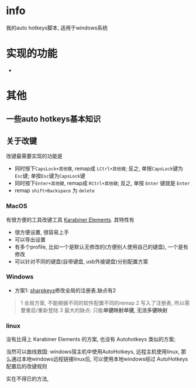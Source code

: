 # info
我的auto hotkeys脚本, 适用于windows系统


# 实现的功能
- 

# 其他
## 一些auto hotkeys基本知识
## 关于改键
改键最需要实现的功能是
- 同时按下`CapsLock+其他键`, remap成 `LCtrl+其他键`; 反之, 单按`CapsLock`键为`Esc`键; 单按`Esc`键为`CapsLock`键
- 同时按下`Enter+其他键`, remap成 `RCtrl+其他键`; 反之, 单按 `Enter` 键就是 `Enter`
- remap `shift+Backspace` 为 `delete`

### MacOS
有很方便的工具改键工具 [Karabiner Elements](https://github.com/pqrs-org/Karabiner-Elements). 其特性有
- 很方便设置, 很容易上手
- 可以导出设置
- 有多个profile, 比如一个是默认无修改的(方便别人使用自己的键盘), 一个是有修改
- 可以针对不同的键盘(自带键盘, usb外接键盘)分别配置方案

### Windows
- 方案1: [sharpkeys](https://github.com/randyrants/sharpkeys)修改全局的注册表.缺点有2
>1 全局方案, 不能根据不同的软件配置不同的remap
>2 写入了注册表, 所以需要重启/重新登陆
>3 最大的缺点: 只能**单键映射单键, 无法多键映射**

### linux
没有比得上 Karabiner Elements 的方案, 也没有 Autohotkeys 类似的方案; 

当然可以曲线救国: windows宿主机中使用AutoHotkeys, 远程主机使用linux, 那么通过本地windows远程链接linux后, 可以使用本地windows经过 AutoHotkeys 配置后的改键规则

实在不得已的方法, 